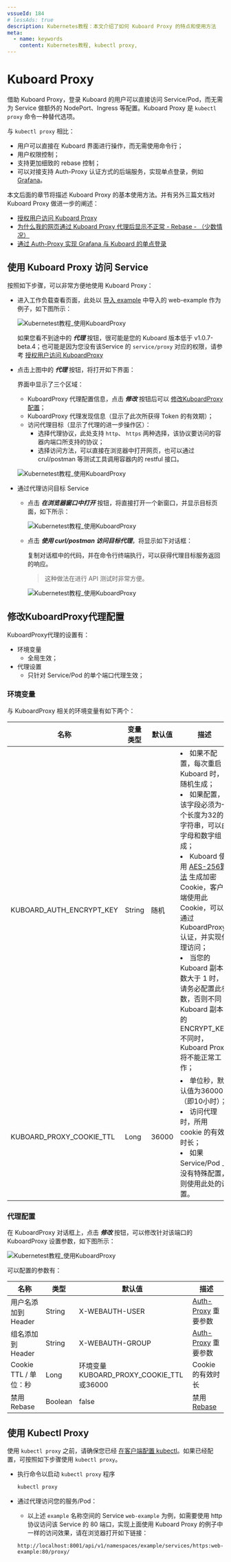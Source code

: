 ```yaml
---
vssueId: 184
# lessAds: true
description: Kubernetes教程：本文介绍了如何 Kuboard Proxy 的特点和使用方法
meta:
  - name: keywords
    content: Kubernetes教程, kubectl proxy,
---
```


# Kuboard Proxy

<AdSenseTitle/>

借助 Kuboard Proxy，登录 Kuboard 的用户可以直接访问 Service/Pod，而无需为 Service 做额外的 NodePort、Ingress 等配置。Kuboard Proxy 是 `kubectl proxy` 命令一种替代选项。

与 `kubectl proxy` 相比：
* 用户可以直接在 Kuboard 界面进行操作，而无需使用命令行；
* 用户权限控制；
* 支持更加细致的 rebase 控制；
* 可以对接支持 Auth-Proxy 认证方式的后端服务，实现单点登录，例如 [Grafana](https://grafana.com/docs/grafana/v6.5/auth/auth-proxy/)。

本文后面的章节将描述 Kuboard Proxy 的基本使用方法。并有另外三篇文档对 Kuboard Proxy 做进一步的阐述：
* [授权用户访问 Kuboard Proxy](./authorization.html)
* [为什么我的网页通过 Kuboard Proxy 代理后显示不正常 - Rebase - （少数情况）](./rebase.html)
* [通过 Auth-Proxy 实现 Grafana 与 Kuboard 的单点登录](./auth-proxy.html)

## 使用 Kuboard Proxy 访问 Service

按照如下步骤，可以非常方便地使用 Kuboard Proxy：

* 进入工作负载查看页面，此处以 [导入 example](../example/import.html) 中导入的 web-example 作为例子，如下图所示：

  ![Kubernetest教程_使用KuboardProxy](./index.assets/image-20200225204455933.png)

  如果您看不到途中的 ***代理*** 按钮，很可能是您的 Kuboard 版本低于 v1.0.7-beta.4；也可能是因为您没有该Service 的 `service/proxy` 对应的权限，请参考 [授权用户访问 KuboardProxy](./auth-proxy.html)

* 点击上图中的 ***代理*** 按钮，将打开如下界面：

  界面中显示了三个区域：

  * KuboardProxy 代理配置信息，点击 ***修改*** 按钮后可以 [修改KuboardProxy配置](#修改KuboardProxy代理配置)；
  * KuboardProxy 代理发现信息（显示了此次所获得 Token 的有效期）；
  * 访问代理目标（显示了代理的进一步操作区）：
    * 选择代理协议，此处支持 `http`、 `https` 两种选择，该协议要访问的容器内端口所支持的协议；
    * 选择访问方法，可以直接在浏览器中打开网页，也可以通过 crul/postman 等测试工具调用容器内的 restful 接口。

  ![Kubernetest教程_使用KuboardProxy](./index.assets/image-20200225204706887.png)

* 通过代理访问目标 Service

  * 点击 ***在浏览器窗口中打开*** 按钮，将直接打开一个新窗口，并显示目标页面，如下所示：

    ![Kubernetest教程_使用KuboardProxy](./index.assets/image-20200225205535033.png)

  * 点击 ***使用 curl/postman 访问目标代理***，将显示如下对话框：

    复制对话框中的代码，并在命令行终端执行，可以获得代理目标服务返回的响应。

    > 这种做法在进行 API 测试时非常方便。

    ![Kubernetest教程_使用KuboardProxy](./index.assets/image-20200225205712284.png)

## 修改KuboardProxy代理配置

KuboardProxy代理的设置有：

* 环境变量
  * 全局生效；
* 代理设置
  * 只针对 Service/Pod 的单个端口代理生效；

### 环境变量

与 KuboardProxy 相关的环境变量有如下两个：

| 名称                     | 变量类型 | 默认值 | 描述                                                         |
| ------------------------ | -------- | ------ | ------------------------------------------------------------ |
| KUBOARD_AUTH_ENCRYPT_KEY | String   | 随机   | <li>如果不配置，每次重启 Kuboard 时，随机生成；</li><li>如果配置，该字段必须为一个长度为32的字符串，可以由字母和数字组成；</li><li>Kuboard 使用 [AES-256算法](https://www.zhihu.com/question/34563299/answer/59176478) 生成加密 Cookie，客户端使用此 Cookie，可以通过 KuboardProxy 认证，并实现代理访问；</li><li>当您的 Kuboard 副本数大于 1 时，请务必配置此参数，否则不同 Kuboard 副本的 ENCRYPT_KEY 不同时，Kuboard Proxy 将不能正常工作；</li> |
| KUBOARD_PROXY_COOKIE_TTL | Long     | 36000  | <li>单位秒，默认值为36000（即10小时）；</li><li>访问代理时，所用 cookie 的有效时长；</li><li>如果 Service/Pod 上没有特殊配置，则使用此处的设置。</li> |



### 代理配置

在 KuboardProxy 对话框上，点击 ***修改*** 按钮，可以修改针对该端口的 KuboardProxy 设置参数，如下图所示：

![Kubernetest教程_使用KuboardProxy](./index.assets/image-20200225212104752.png)

可以配置的参数有：

| 名称                  | 类型    | 默认值                                        | 描述                                     |
| --------------------- | ------- | --------------------------------------------- | ---------------------------------------- |
| 用户名添加到 Header   | String  | X-WEBAUTH-USER                                | [Auth-Proxy](./auth-proxy.html) 重要参数 |
| 组名添加到 Header     | String  | X-WEBAUTH-GROUP                               | [Auth-Proxy](./auth-proxy.html) 重要参数 |
| Cookie TTL / 单位：秒 | Long    | 环境变量KUBOARD_PROXY_COOKIE_TTL<br />或36000 | Cookie 的有效时长                        |
| 禁用 Rebase           | Boolean | false                                         | 禁用 [Rebase](./rebase.html)             |



## 使用 Kubectl Proxy

使用 `kubectl proxy` 之前，请确保您已经 [在客户端配置 kubectl](/install/config-kubectl.html)。如果已经配置，可按照如下步骤使用 `kubectl proxy`。

* 执行命令以启动 `kubectl proxy` 程序

  ``` sh
  kubectl proxy
  ```

* 通过代理访问您的服务/Pod：
  
  * 以上述 `example` 名称空间的 Service `web-example` 为例，如需要使用 http 协议访问该 Service 的 80 端口，实现上面使用 Kuboard Proxy 的例子中一样的访问效果，请在浏览器打开如下链接：

  ```
  http://localhost:8001/api/v1/namespaces/example/services/https:web-example:80/proxy/
  ```
